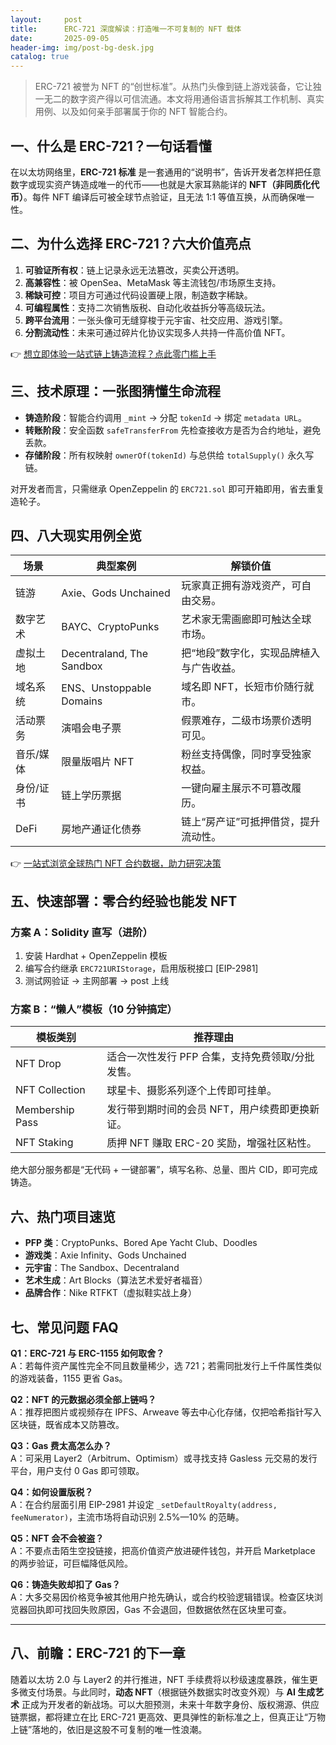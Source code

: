 ```yaml
---
layout:     post
title:      ERC-721 深度解读：打造唯一不可复制的 NFT 载体
date:       2025-09-05
header-img: img/post-bg-desk.jpg
catalog: true
---
```


> ERC-721 被誉为 NFT 的“创世标准”。从热门头像到链上游戏装备，它让独一无二的数字资产得以可信流通。本文将用通俗语言拆解其工作机制、真实用例、以及如何亲手部署属于你的 NFT 智能合约。

## 一、什么是 ERC-721？一句话看懂
在以太坊网络里，**ERC-721 标准** 是一套通用的“说明书”，告诉开发者怎样把任意数字或现实资产铸造成唯一的代币——也就是大家耳熟能详的 **NFT（非同质化代币）**。每件 NFT 编译后可被全球节点验证，且无法 1:1 等值互换，从而确保唯一性。

## 二、为什么选择 ERC-721？六大价值亮点
1. **可验证所有权**：链上记录永远无法篡改，买卖公开透明。  
2. **高兼容性**：被 OpenSea、MetaMask 等主流钱包/市场原生支持。  
3. **稀缺可控**：项目方可通过代码设置硬上限，制造数字稀缺。  
4. **可编程属性**：支持二次销售版税、自动化收益拆分等高级玩法。  
5. **跨平台流用**：一张头像可无缝穿梭于元宇宙、社交应用、游戏引擎。  
6. **分割流动性**：未来可通过碎片化协议实现多人共持一件高价值 NFT。

👉 [想立即体验一站式链上铸造流程？点此零门槛上手](https://okxdog.com/)

## 三、技术原理：一张图猜懂生命流程
- **铸造阶段**：智能合约调用 `_mint` → 分配 `tokenId` → 绑定 `metadata URL`。  
- **转账阶段**：安全函数 `safeTransferFrom` 先检查接收方是否为合约地址，避免丢款。  
- **存储阶段**：所有权映射 `ownerOf(tokenId)` 与总供给 `totalSupply()` 永久写链。

对开发者而言，只需继承 OpenZeppelin 的 `ERC721.sol` 即可开箱即用，省去重复造轮子。

## 四、八大现实用例全览
| 场景 | 典型案例 | 解锁价值 |
|---|---|---|
| 链游 | Axie、Gods Unchained | 玩家真正拥有游戏资产，可自由交易。 |
| 数字艺术 | BAYC、CryptoPunks | 艺术家无需画廊即可触达全球市场。 |
| 虚拟土地 | Decentraland, The Sandbox | 把“地段”数字化，实现品牌植入与广告收益。 |
| 域名系统 | ENS、Unstoppable Domains | 域名即 NFT，长短市价随行就市。 |
| 活动票务 | 演唱会电子票 | 假票难存，二级市场票价透明可见。 |
| 音乐/媒体 | 限量版唱片 NFT | 粉丝支持偶像，同时享受独家权益。 |
| 身份/证书 | 链上学历票据 | 一键向雇主展示不可篡改履历。 |
| DeFi | 房地产通证化债券 | 链上“房产证”可抵押借贷，提升流动性。 |

👉 [一站式浏览全球热门 NFT 合约数据，助力研究决策](https://okxdog.com/)

## 五、快速部署：零合约经验也能发 NFT
### 方案 A：Solidity 直写（进阶）
1. 安装 Hardhat + OpenZeppelin 模板  
2. 编写合约继承 `ERC721URIStorage`，启用版税接口 [EIP-2981]  
3. 测试网验证 → 主网部署 → post 上线

### 方案 B：“懒人”模板（10 分钟搞定）
| 模板类别 | 推荐理由 |
|---|---|
| NFT Drop | 适合一次性发行 PFP 合集，支持免费领取/分批发售。 |
| NFT Collection | 球星卡、摄影系列逐个上传即可挂单。 |
| Membership Pass | 发行带到期时间的会员 NFT，用户续费即更换新证。 |
| NFT Staking | 质押 NFT 赚取 ERC-20 奖励，增强社区粘性。 |

绝大部分服务都是“无代码 + 一键部署”，填写名称、总量、图片 CID，即可完成铸造。

## 六、热门项目速览
- **PFP 类**：CryptoPunks、Bored Ape Yacht Club、Doodles  
- **游戏类**：Axie Infinity、Gods Unchained  
- **元宇宙**：The Sandbox、Decentraland  
- **艺术生成**：Art Blocks（算法艺术爱好者福音）  
- **品牌合作**：Nike RTFKT（虚拟鞋实战上身）

## 七、常见问题 FAQ

**Q1：ERC-721 与 ERC-1155 如何取舍？**  
A：若每件资产属性完全不同且数量稀少，选 721；若需同批发行上千件属性类似的游戏装备，1155 更省 Gas。

**Q2：NFT 的元数据必须全部上链吗？**  
A：推荐把图片或视频存在 IPFS、Arweave 等去中心化存储，仅把哈希指针写入区块链，既省成本又防篡改。

**Q3：Gas 费太高怎么办？**  
A：可采用 Layer2（Arbitrum、Optimism）或寻找支持 Gasless 元交易的发行平台，用户支付 0 Gas 即可领取。

**Q4：如何设置版税？**  
A：在合约层面引用 EIP-2981 并设定 `_setDefaultRoyalty(address, feeNumerator)`，主流市场将自动识别 2.5%—10% 的范畴。

**Q5：NFT 会不会被盗？**  
A：不要点击陌生空投链接，把高价值资产放进硬件钱包，并开启 Marketplace 的两步验证，可巨幅降低风险。

**Q6：铸造失败却扣了 Gas？**  
A：大多交易因价格竞争被其他用户抢先确认，或合约校验逻辑错误。检查区块浏览器回执即可找回失败原因，Gas 不会退回，但数据依然在区块里可查。

---

## 八、前瞻：ERC-721 的下一章
随着以太坊 2.0 与 Layer2 的并行推进，NFT 手续费将以秒级速度暴跌，催生更多微支付场景。与此同时，**动态 NFT**（根据链外数据实时改变外观）与 **AI 生成艺术** 正成为开发者的新战场。可以大胆预测，未来十年数字身份、版权溯源、供应链票据，都将建立在比 ERC-721 更高效、更具弹性的新标准之上，但真正让“万物上链”落地的，依旧是这股不可复制的唯一性浪潮。